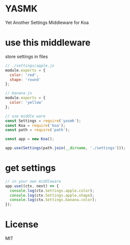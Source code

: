 # YASMK
Yet Another Settings Middleware for Koa

# use this middleware

store settings in files

```js
// ./settings/apple.js
module.exports = {
  color: 'red',
  shape: 'round'
};
```

```js
// banana.js
module.exports = {
  color: 'yellow'
};
```

```js
// use middle ware
const Settings = require('yasmk');
const Koa = require('koa');
const path = require('path');

const app = new Koa();

app.use(Settings(path.join(__dirname, './settings')));
```

# get settings

```js
// in your own middleware
app.use((ctx, next) => {
  console.log(ctx.Settings.apple.color);
  console.log(ctx.Settings.apple.shape);
  console.log(ctx.Settings.banana.color);
});
```

# License

  MIT

